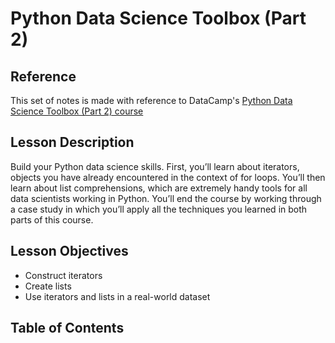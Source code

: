 # Python Data Science Toolbox (Part 2)

## Reference

This set of notes is made with reference to DataCamp's [Python Data Science Toolbox (Part 2)
course](https://app.datacamp.com/learn/courses/python-data-science-toolbox-part-2)

## Lesson Description

Build your Python data science skills. First, you’ll learn about iterators, objects you have
already encountered in the context of for loops. You’ll then learn about list comprehensions,
which are extremely handy tools for all data scientists working in Python. You’ll end the course
by working through a case study in which you’ll apply all the techniques you learned in both
parts of this course.

## Lesson Objectives

- Construct iterators
- Create lists
- Use iterators and lists in a real-world dataset

## Table of Contents
